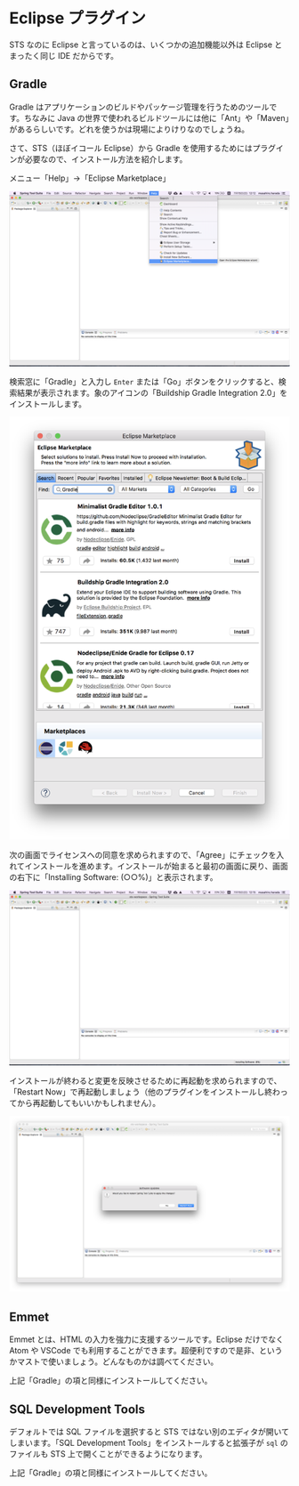 # Eclipse プラグイン

STS なのに Eclipse と言っているのは、いくつかの追加機能以外は Eclipse とまったく同じ IDE だからです。

## Gradle

Gradle はアプリケーションのビルドやパッケージ管理を行うためのツールです。ちなみに Java の世界で使われるビルドツールには他に「Ant」や「Maven」があるらしいです。どれを使うかは現場によりけりなのでしょうね。

さて、STS（ほぼイコール Eclipse）から Gradle を使用するためにはプラグインが必要なので、インストール方法を紹介します。

メニュー「Help」→「Eclipse Marketplace」

![STS](../assets/sts-marketplace.png)

検索窓に「Gradle」と入力し ```Enter``` または「Go」ボタンをクリックすると、検索結果が表示されます。象のアイコンの「Buildship Gradle Integration 2.0」をインストールします。

![STS](../assets/sts-marketplace-gradle.png)

次の画面でライセンスへの同意を求められますので、「Agree」にチェックを入れてインストールを進めます。インストールが始まると最初の画面に戻り、画面の右下に「Installing Software: (○○%)」と表示されます。

![STS](../assets/sts-installing.png)

インストールが終わると変更を反映させるために再起動を求められますので、「Restart Now」で再起動しましょう（他のプラグインをインストールし終わってから再起動してもいいかもしれません）。

![STS](../assets/sts-restart.png)

## Emmet

Emmet とは、HTML の入力を強力に支援するツールです。Eclipse だけでなく Atom や VSCode でも利用することができます。超便利ですので是非、というかマストで使いましょう。どんなものかは調べてください。

上記「Gradle」の項と同様にインストールしてください。

## SQL Development Tools

デフォルトでは SQL ファイルを選択すると STS ではない別のエディタが開いてしまいます。「SQL Development Tools」をインストールすると拡張子が ```sql``` のファイルも STS 上で開くことができるようになります。

上記「Gradle」の項と同様にインストールしてください。
